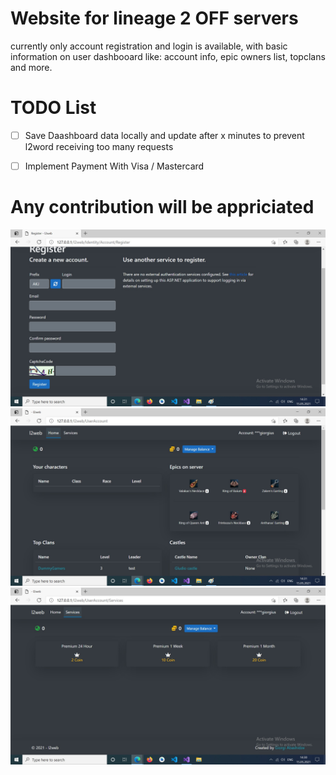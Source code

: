 # Website for lineage 2 OFF servers

currently only account registration and login is available, with basic information on user dashbooard like: account info, epic owners list, topclans and more.

# TODO List

- [ ] Save Daashboard data locally and update after x minutes to prevent l2word receiving too many requests
- [ ] Implement Payment With Visa / Mastercard


# Any contribution will be appriciated

![plot](registration.jpg)
![plot](dashboard.jpg)
![plot](services.jpg)

